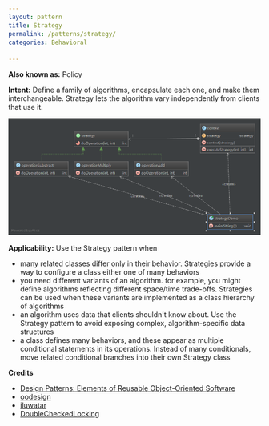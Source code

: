 ```yaml
---
layout: pattern
title: Strategy
permalink: /patterns/strategy/
categories: Behavioral

---
```


**Also known as:** Policy

**Intent:** Define a family of algorithms, encapsulate each one, and make them
interchangeable. Strategy lets the algorithm vary independently from clients
that use it.

![alt text](./etc/strategy.png "Strategy")

**Applicability:** Use the Strategy pattern when

* many related classes differ only in their behavior. Strategies provide a way to configure a class either one of many behaviors
* you need different variants of an algorithm. for example, you might define algorithms reflecting different space/time trade-offs. Strategies can be used when these variants are implemented as a class hierarchy of algorithms
* an algorithm uses data that clients shouldn't know about. Use the Strategy pattern to avoid exposing complex, algorithm-specific data structures
* a class defines many behaviors, and these appear as multiple conditional statements in its operations. Instead of many conditionals, move related conditional branches into their own Strategy class

**Credits**
* [Design Patterns: Elements of Reusable Object-Oriented Software](http://www.amazon.com/Design-Patterns-Elements-Reusable-Object-Oriented/dp/0201633612)
* [oodesign](http://www.oodesign.com/strategy-pattern.html)
* [iluwatar](https://github.com/iluwatar/java-design-patterns/tree/master/strategy)
* [DoubleCheckedLocking](http://www.cs.umd.edu/~pugh/java/memoryModel/DoubleCheckedLocking.html)
